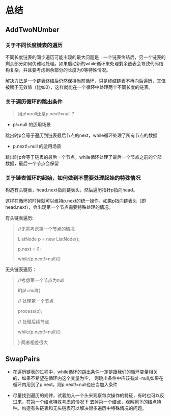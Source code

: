 # 总结

## AddTwoNUmber

### 关于不同长度链表的遍历

不同长度链表的同步遍历可能出现的最大问题是：一个链表终结后，另一个链表的剩余部分如何优雅地处理。如果启动新的while循环来处理剩余链表会导致代码结构复杂，并且要考虑剩余部分的长度为0等特殊情况。

解决方法是一个链表终结后仍然保持当前循环，只是终结链表不再向后遍历，其值被赋予无效值（比如0），这样就能在一个循环中处理两个不同长度的链表。

### 关于遍历循环的跳出条件

> 用p!=null还是p.next!=null ?

+ p!=null 的适用场景

跳出时p会等于遍历到链表最后节点的next，while循环处理了所有节点的数据

+ p.next!=null 的适用场景

跳出时p会等于链表的最后一个节点，while循环处理了最后一个节点之前的全部数据，最后一个节点会保留

### 关于链表循环的起始，如何做到不需要处理起始的特殊情况

构造有头链表，head.next指向链表头，然后遍历指针p指向head。

这样在循环的时候就可以维持p.next的统一操作，如果p指向链表头（即head.next），会出现第一个节点需要特殊处理的情况。

有头链表遍历:
>
> //无需考虑第一个节点的情况
>
> ListNode p = new ListNode();
>
> p.next = l1;
>
> while(p.next!=null){}


无头链表遍历：
> //考虑第一个节点为null
>
> if(p!=null){
>
>   // 处理第一个节点
>
>   process(p);
>
>   // 处理后续节点
>
>   while(p.next!=null){}
>
> }
两者相差很大

## SwapPairs

+ 在遍历链表的过程中，while循环的跳出条件一定是跟我们的循环变量相关的，如果不希望在循环内这个变量为空，
则跳出条件中应该有p!=null,如果在循环内用到了p.next，则p.next!=null也应当加入条件

+ 尽量找到遍历的规律，试着加入一个头来观察每次操作的特征，有时也可以反过来，在第一个结点特殊考虑的情况下
去掉第一个结点，观察剩下的结点特种。构造有头链表和无头链表可以解决很多遍历中特殊情况的问题。
